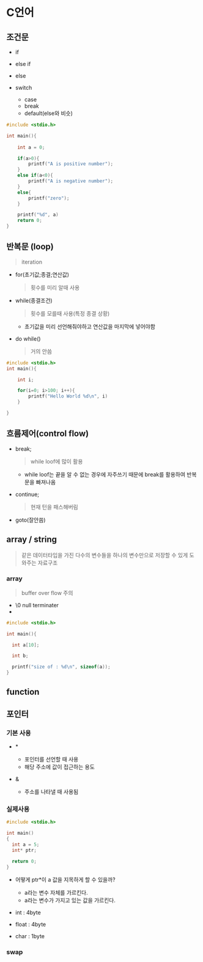 # C언어

## 조건문

- if
- else if
- else

- switch
  - case
  - break
  - default(else와 비슷)

``` C
#include <stdio.h>

int main(){
    
    int a = 0;

    if(a>0){
        printf("A is positive number");
    }
    else if(a<0){
        printf("A is negative number");
    }
    else{
        printf("zero");
    }

    printf("%d", a)
    return 0;
}
```

## 반복문 (loop)
> iteration

- for(초기값;종결;연산값)
  > 횟수를 미리 알때 사용

- while(종결조건)
  > 횟수를 모를때 사용(특정 종결 상황)
  - 초기값을 미리 선언해줘야하고 연산값을 마지막에 넣어야함

- do while()
  > 거의 안씀

``` C
#include <stdio.h>
int main(){

    int i;

    for(i=0; i>100; i++){
        printf("Hello World %d\n", i)
    }

}
```

## 흐름제어(control flow)

- break;
  > while loof에 많이 활용 
  - while loof는 끝을 알 수 없는 경우에 자주쓰기 때문에 break를 활용하여 반복문을 빠져나옴

- continue;
  > 현재 턴을 패스해버림
- goto(잘안씀)

## array / string
  > 같은 데이터타입을 가진 다수의 변수들을 하나의 변수만으로 저장할 수 있게 도와주는 자료구조

### array
  > buffer over flow 주의

  - \0 null terminater
  - 

```C
#include <stdio.h>

int main(){

  int a[10];

  int b;

  printf("size of : %d\n", sizeof(a));
}
``` 

## function

## 포인터

### 기본 사용
- &#42;
  - 포인터를 선언할 때 사용
  - 해당 주소에 값이 접근하는 용도

- & 
  - 주소를 나타낼 때 사용됨

### 실제사용

``` C
#include <stdio.h>

int main()
{
  int a = 5;
  int* ptr;

  return 0;
}
```

- 어떻게 ptr*이 a 값을 지목하게 할 수 있을까?
  - a라는 변수 자체를 가르킨다.
  - a라는 변수가 가지고 있는 값을 가르킨다.

- int : 4byte
- float : 4byte
- char : 1byte

### swap

